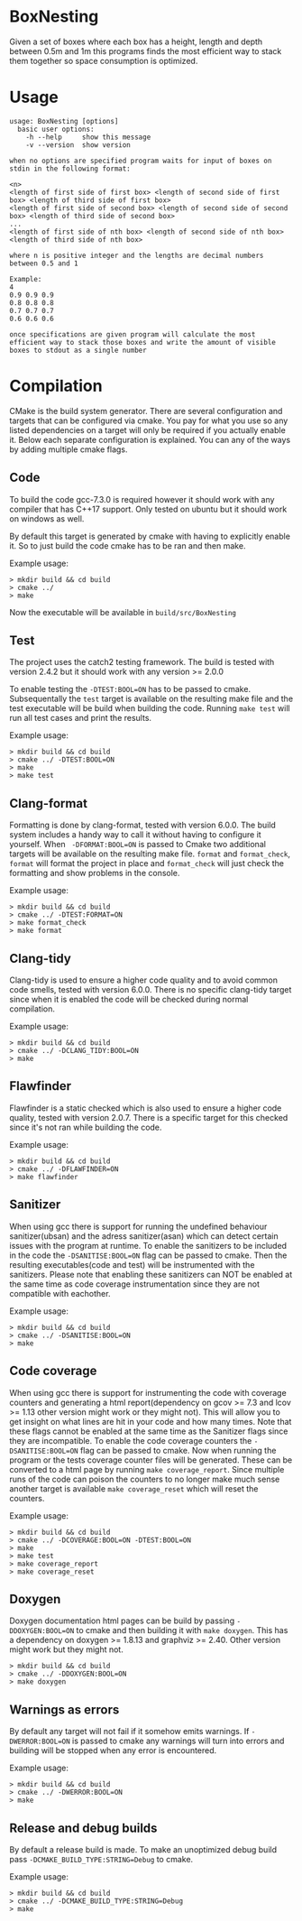 # BoxNesting

Given a set of boxes where each box has a height, length and depth between 0.5m and 1m this programs finds the most efficient way to stack them together so space consumption is optimized.

# Usage
```
usage: BoxNesting [options]
  basic user options:
    -h --help     show this message
    -v --version  show version

when no options are specified program waits for input of boxes on stdin in the following format:

<n>
<length of first side of first box> <length of second side of first box> <length of third side of first box>
<length of first side of second box> <length of second side of second box> <length of third side of second box>
...
<length of first side of nth box> <length of second side of nth box> <length of third side of nth box>

where n is positive integer and the lengths are decimal numbers between 0.5 and 1

Example:
4
0.9 0.9 0.9
0.8 0.8 0.8
0.7 0.7 0.7
0.6 0.6 0.6

once specifications are given program will calculate the most efficient way to stack those boxes and write the amount of visible boxes to stdout as a single number
```

# Compilation

CMake is the build system generator. There are several configuration and targets that can be configured via cmake. You pay for what you use so any listed dependencies on a target will only be required if you actually enable it. Below each separate configuration is explained. You can any of the ways by adding multiple cmake flags.

## Code
To build the code gcc-7.3.0 is required however it should work with any compiler that has C++17 support. Only tested on ubuntu but it should work on windows as well.

By default this target is generated by cmake with having to explicitly enable it. So to just build the code cmake has to be ran and then make.

Example usage:

```
> mkdir build && cd build
> cmake ../
> make
```

Now the executable will be available in `build/src/BoxNesting`

## Test
The project uses the catch2 testing framework. The build is tested with version 2.4.2 but it should work with any version >= 2.0.0

To enable testing the `-DTEST:BOOL=ON` has to be passed to cmake. Subsequentally the `test` target is available on the resulting make file and the test executable will be build when building the code. Running `make test` will run all test cases and print the results.

Example usage:

```
> mkdir build && cd build
> cmake ../ -DTEST:BOOL=ON
> make
> make test
```

## Clang-format
Formatting is done by clang-format, tested with version 6.0.0. The build system includes a handy way to call it without having to configure it yourself. When ` -DFORMAT:BOOL=ON` is passed to Cmake two additional targets will be available on the resulting make file. `format` and `format_check`, `format` will format the project in place and `format_check` will just check the formatting and show problems in the console.

Example usage:

```
> mkdir build && cd build
> cmake ../ -DTEST:FORMAT=ON
> make format_check
> make format
```

## Clang-tidy
Clang-tidy is used to ensure a higher code quality and to avoid common code smells, tested with version 6.0.0. There is no specific clang-tidy target since when it is enabled the code will be checked during normal compilation.

Example usage:

```
> mkdir build && cd build
> cmake ../ -DCLANG_TIDY:BOOL=ON
> make
```

## Flawfinder
Flawfinder is a static checked which is also used to ensure a higher code quality, tested with version 2.0.7. There is a specific target for this checked since it's not ran while building the code.

Example usage:

```
> mkdir build && cd build
> cmake ../ -DFLAWFINDER=ON
> make flawfinder
```

## Sanitizer
When using gcc there is support for running the undefined behaviour sanitizer(ubsan) and the adress sanitizer(asan) which can detect certain issues with the program at runtime. To enable the sanitizers to be included in the code the `-DSANITISE:BOOL=ON` flag can be passed to cmake. Then the resulting executables(code and test) will be instrumented with the sanitizers. Please note that enabling these sanitizers can NOT be enabled at the same time as code coverage instrumentation since they are not compatible with eachother.

Example usage:

```
> mkdir build && cd build
> cmake ../ -DSANITISE:BOOL=ON
> make
```

## Code coverage
When using gcc there is support for instrumenting the code with coverage counters and generating a html report(dependency on gcov >= 7.3 and lcov >= 1.13 other version might work or they might not). This will allow you to get insight on what lines are hit in your code and how many times. Note that these flags cannot be enabled at the same time as the Sanitizer flags since they are incompatible. To enable the code coverage counters the `-DSANITISE:BOOL=ON` flag can be passed to cmake. Now when running the program or the tests coverage counter files will be generated. These can be converted to a html page by running `make coverage_report`. Since multiple runs of the code can poison the counters to no longer make much sense another target is available `make coverage_reset` which will reset the counters.

Example usage:

```
> mkdir build && cd build
> cmake ../ -DCOVERAGE:BOOL=ON -DTEST:BOOL=ON
> make
> make test
> make coverage_report
> make coverage_reset
```

## Doxygen
Doxygen documentation html pages can be build by passing `-DDOXYGEN:BOOL=ON` to cmake and then building it with `make doxygen`. This has a dependency on doxygen >= 1.8.13 and graphviz >= 2.40. Other version might work but they might not.

```
> mkdir build && cd build
> cmake ../ -DDOXYGEN:BOOL=ON
> make doxygen
```

## Warnings as errors
By default any target will not fail if it somehow emits warnings. If `-DWERROR:BOOL=ON` is passed to cmake any warnings will turn into errors and building will be stopped when any error is encountered.

Example usage:

```
> mkdir build && cd build
> cmake ../ -DWERROR:BOOL=ON
> make
```

## Release and debug builds
By default a release build is made. To make an unoptimized debug build pass `-DCMAKE_BUILD_TYPE:STRING=Debug` to cmake.

Example usage:

```
> mkdir build && cd build
> cmake ../ -DCMAKE_BUILD_TYPE:STRING=Debug
> make
```
